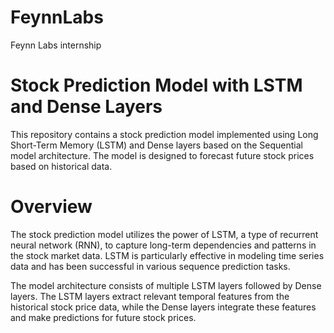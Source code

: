 # FeynnLabs
Feynn Labs internship

# Stock Prediction Model with LSTM and Dense Layers
This repository contains a stock prediction model implemented using Long Short-Term Memory (LSTM) and Dense layers based on the Sequential model architecture. The model is designed to forecast future stock prices based on historical data.


# Overview
The stock prediction model utilizes the power of LSTM, a type of recurrent neural network (RNN), to capture long-term dependencies and patterns in the stock market data. LSTM is particularly effective in modeling time series data and has been successful in various sequence prediction tasks.

The model architecture consists of multiple LSTM layers followed by Dense layers. The LSTM layers extract relevant temporal features from the historical stock price data, while the Dense layers integrate these features and make predictions for future stock prices.
